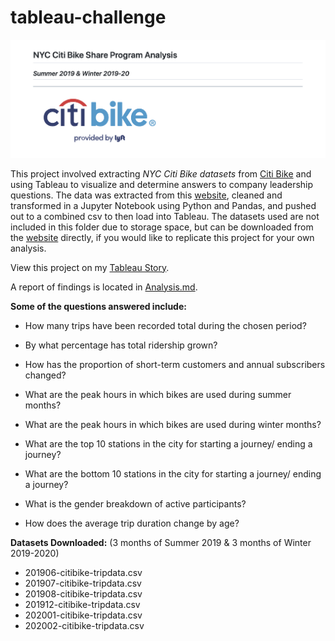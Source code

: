 # tableau-challenge
![Report](images/report_screenshot.png)

This project involved extracting *NYC Citi Bike datasets* from [Citi Bike](https://ride.citibikenyc.com/system-data) and using Tableau to visualize and determine answers to company leadership questions. The data was extracted from this [website](https://ride.citibikenyc.com/system-data), cleaned and transformed in a Jupyter Notebook using Python and Pandas, and pushed out to a combined csv to then load into Tableau. The datasets used are not included in this folder due to storage space, but can be downloaded from the [website](https://ride.citibikenyc.com/system-data) directly, if you would like to replicate this project for your own analysis.

View this project on my [Tableau Story](https://public.tableau.com/app/profile/julia.brunett1429/viz/CitiBikeAnalysis_16279470544550/CitiBikeAnalysis).

A report of findings is located in [Analysis.md](./Analysis.md).



**Some of the questions answered include:**
* How many trips have been recorded total during the chosen period?

* By what percentage has total ridership grown?

* How has the proportion of short-term customers and annual subscribers changed?

* What are the peak hours in which bikes are used during summer months?

* What are the peak hours in which bikes are used during winter months?

* What are the top 10 stations in the city for starting a journey/ ending a journey?

* What are the bottom 10 stations in the city for starting a journey/ ending a journey?

* What is the gender breakdown of active participants?

* How does the average trip duration change by age?


**Datasets Downloaded:** (3 months of Summer 2019 & 3 months of Winter 2019-2020)
- 201906-citibike-tripdata.csv
- 201907-citibike-tripdata.csv
- 201908-citibike-tripdata.csv
- 201912-citibike-tripdata.csv
- 202001-citibike-tripdata.csv
- 202002-citibike-tripdata.csv


